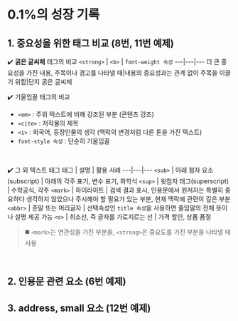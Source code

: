 # 0.1%의 성장 기록
## 1. 중요성을 위한 태그 비교 (8번, 11번 예제)

✔️ <b>굵은 글씨체</b> 태그의 비교
 ```<strong>``` | ```<b>``` | ```font-weight 속성``` 
 ---|---|---
 더 큰 중요성을 가진 내용, 주목이나 경고를 나타낼 때|내용의 중요성과는 관계 없이 주목을 이끌기 위함|단지 굵은 글씨체
 <br>

 ✔️ 기울임꼴 태그의 비교
 * ```<em>``` : 주위 텍스트에 비해 강조된 부분 (콘텐츠 강조)
 * ```<cite>``` : 저작물의 제목
 * ```<i>``` : 외국어, 등장인물의 생각 (맥락의 변경처럼 다른 톤을 가진 텍스트)
 * ```font-style 속성``` : 단순히 기울임꼴
<br>
   
✔️ 그 외 텍스트 태그
태그 | 설명 | 활용 사례 
---|---|---
```<sub>``` | 아래 첨자 요소(subscript) | 아래의 각주 표기, 변수 표기, 화학식
```<sup>``` | 윗첨자 태그(superscript) | 수학공식, 각주
```<mark>``` | 하이라이트 | 검색 결과 표시, 인용문에서 원저자는 특별히 중요하다 생각하지 않았으나 주시해야 할 필요가 있는 부분, 현재 맥락에 관련이 깊은 부분
```<abbr>``` | 준말 또는 머리글자  | 선택속성인 ```title 속성```을 사용하면 줄임말의 전체 뜻이나 설명 제공 가능
```<s>``` | 취소선, 즉 글자를 가로지르는 선  | 가격 할인, 상품 품절

> ◼️ ```<mark>```는 연관성을 가진 부분을, ```<strong>```은 중요도를 가진 부분을 나타낼 때 사용
<br>

## 2. 인용문 관련 요소 (6번 예제)  

 
## 3. address, small 요소 (12번 예제)







